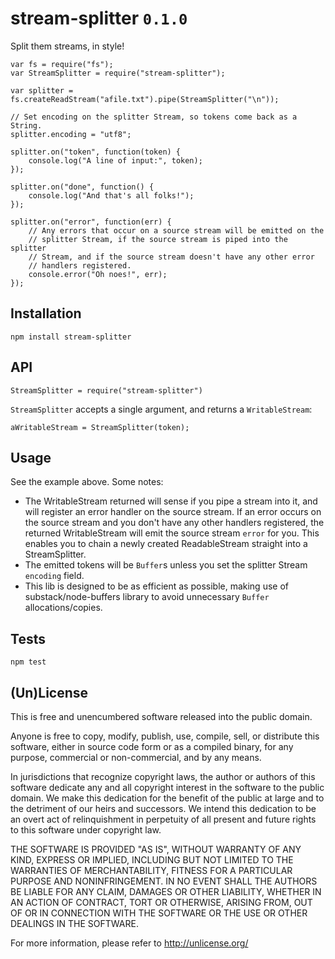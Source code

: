 # stream-splitter `0.1.0`

Split them streams, in style!

	var fs = require("fs");
	var StreamSplitter = require("stream-splitter");

	var splitter = fs.createReadStream("afile.txt").pipe(StreamSplitter("\n"));

	// Set encoding on the splitter Stream, so tokens come back as a String.
	splitter.encoding = "utf8";

	splitter.on("token", function(token) {
		console.log("A line of input:", token);
	});

	splitter.on("done", function() {
		console.log("And that's all folks!");
	});

	splitter.on("error", function(err) {
		// Any errors that occur on a source stream will be emitted on the 
		// splitter Stream, if the source stream is piped into the splitter 
		// Stream, and if the source stream doesn't have any other error
		// handlers registered.
		console.error("Oh noes!", err);
	});

## Installation

`npm install stream-splitter`

## API

	StreamSplitter = require("stream-splitter")

`StreamSplitter` accepts a single argument, and returns a `WritableStream`:

	aWritableStream = StreamSplitter(token);

## Usage

See the example above. Some notes:

* The WritableStream returned will sense if you pipe a stream into it, and will 
register an error handler on the source stream. If an error occurs on the source
stream and you don't have any other handlers registered, the returned 
WritableStream will emit the source stream `error` for you. This enables you to
chain a newly created ReadableStream straight into a StreamSplitter.
* The emitted tokens will be `Buffer`s unless you set the splitter Stream 
`encoding` field.
* This lib is designed to be as efficient as possible, making use of 
substack/node-buffers library to avoid unnecessary `Buffer` allocations/copies.

## Tests

`npm test`

## (Un)License

This is free and unencumbered software released into the public domain.

Anyone is free to copy, modify, publish, use, compile, sell, or
distribute this software, either in source code form or as a compiled
binary, for any purpose, commercial or non-commercial, and by any
means.

In jurisdictions that recognize copyright laws, the author or authors
of this software dedicate any and all copyright interest in the
software to the public domain. We make this dedication for the benefit
of the public at large and to the detriment of our heirs and
successors. We intend this dedication to be an overt act of
relinquishment in perpetuity of all present and future rights to this
software under copyright law.

THE SOFTWARE IS PROVIDED "AS IS", WITHOUT WARRANTY OF ANY KIND,
EXPRESS OR IMPLIED, INCLUDING BUT NOT LIMITED TO THE WARRANTIES OF
MERCHANTABILITY, FITNESS FOR A PARTICULAR PURPOSE AND NONINFRINGEMENT.
IN NO EVENT SHALL THE AUTHORS BE LIABLE FOR ANY CLAIM, DAMAGES OR
OTHER LIABILITY, WHETHER IN AN ACTION OF CONTRACT, TORT OR OTHERWISE,
ARISING FROM, OUT OF OR IN CONNECTION WITH THE SOFTWARE OR THE USE OR
OTHER DEALINGS IN THE SOFTWARE.

For more information, please refer to <http://unlicense.org/>
